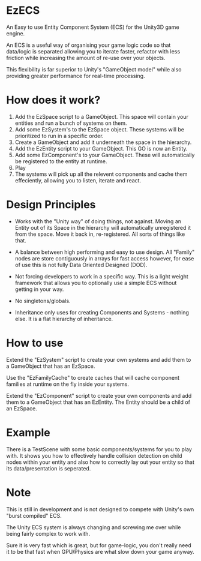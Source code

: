 # EzECS

An Easy to use Entity Component System (ECS) for the Unity3D game engine.

An ECS is a useful way of organising your game logic code so that data/logic is separated
allowing you to iterate faster, refactor with less friction while increasing the amount of
re-use over your objects.

This flexibility is far superior to Unity's "GameObject model" while also providing greater performance
for real-time processing.

# How does it work?

1. Add the EzSpace script to a GameObject. This space will contain your entities and run a bunch of systems on them.
2. Add some EzSystem's to the EzSpace object. These systems will be prioritized to run in a specific order.
3. Create a GameObject and add it underneath the space in the hierarchy.
4. Add the EzEntity script to your GameObject. This GO is now an Entity.
2. Add some EzComponent's to your GameObject. These will automatically be registered to the entity at runtime.
3. Play
4. The systems will pick up all the relevent components and cache them effeciently, allowing you to listen, iterate and react.

# Design Principles

* Works with the "Unity way" of doing things, not against. Moving an Entity out of its Space in the hierarchy
  will automatically unregistered it from the space. Move it back in, re-registered. All sorts of things like that.
  
* A balance between high performing and easy to use design. All "Family" nodes are store contiguously in arrays
  for fast access however, for ease of use this is not fully Data Oriented Designed (DOD).

* Not forcing developers to work in a specific way. This is a light weight framework that allows you to optionally
  use a simple ECS without getting in your way.
  
* No singletons/globals. 

* Inheritance only uses for creating Components and Systems - nothing else. It is a flat hierarchy of inheritance.


# How to use

Extend the "EzSystem" script to create your own systems and add them to a GameObject that has an EzSpace.

Use the "EzFamilyCache<T>" to create caches that will cache component families at runtime on the fly inside your systems.

Extend the "EzComponent" script to create your own components and add them to a GameObject that has an EzEntity.
The Entity should be a child of an EzSpace.



# Example

There is a TestScene with some basic components/systems for you to play with. It shows you how to effectively handle collision detection
on child nodes within your entity and also how to correctly lay out your entity so that its data/presentation is seperated.


# Note

This is still in development and is not designed to compete with Unity's own "burst compiled" ECS.

The Unity ECS system is always changing and screwing me over while being fairly complex to work with.

Sure it is very fast which is great, but for game-logic, you don't really need it to be that fast when GPU/Physics
are what slow down your game anyway.
